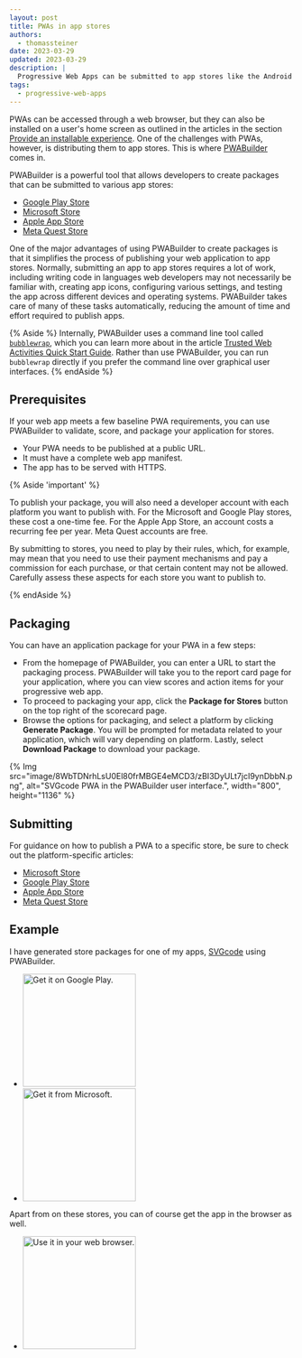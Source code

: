 ```yaml
---
layout: post
title: PWAs in app stores
authors:
  - thomassteiner
date: 2023-03-29
updated: 2023-03-29
description: |
  Progressive Web Apps can be submitted to app stores like the Android Play Store or the Microsoft Store and more.
tags:
  - progressive-web-apps
---
```


PWAs can be accessed through a web browser, but they can also be installed on a user's home screen as outlined in the articles in the section [Provide an installable experience](/progressive-web-apps/#provide-an-installable-experience). One of the challenges with PWAs, however, is distributing them to app stores. This is where [PWABuilder](https://pwabuilder.com/) comes in.

PWABuilder is a powerful tool that allows developers to create packages that can be submitted to various app stores:

- [Google Play Store](https://play.google.com/store)
- [Microsoft Store](https://apps.microsoft.com/)
- [Apple App Store](https://www.apple.com/app-store/)
- [Meta Quest Store](https://www.oculus.com/experiences/quest/)

One of the major advantages of using PWABuilder to create packages is that it simplifies the process of publishing your web application to app stores. Normally, submitting an app to app stores requires a lot of work, including writing code in languages web developers may not necessarily be familiar with, creating app icons, configuring various settings, and testing the app across different devices and operating systems. PWABuilder takes care of many of these tasks automatically, reducing the amount of time and effort required to publish apps.

{% Aside %}
Internally, PWABuilder uses a command line tool called [`bubblewrap`](https://github.com/GoogleChromeLabs/bubblewrap), which you can learn more about in the article [Trusted Web Activities Quick Start Guide](https://developer.chrome.com/docs/android/trusted-web-activity/quick-start/). Rather than use PWABuilder, you can run `bubblewrap` directly if you prefer the command line over graphical user interfaces.
{% endAside %}

## Prerequisites

If your web app meets a few baseline PWA requirements, you can use PWABuilder to validate, score, and package your application for stores.

- Your PWA needs to be published at a public URL.
- It must have a complete web app manifest.
- The app has to be served with HTTPS.

{% Aside 'important' %}
<p>To publish your package, you will also need a developer account with each platform you want to publish with. For the Microsoft and Google Play stores, these cost a one-time fee. For the Apple App Store, an account costs a recurring fee per year. Meta Quest accounts are free.</p>
<p>By submitting to stores, you need to play by their rules, which, for example, may mean that you need to use their payment mechanisms and pay a commission for each purchase, or that certain content may not be allowed. Carefully assess these aspects for each store you want to publish to.</p>
{% endAside %}

## Packaging

You can have an application package for your PWA in a few steps:

- From the homepage of PWABuilder, you can enter a URL to start the packaging process. PWABuilder will take you to the report card page for your application, where you can view scores and action items for your progressive web app.
- To proceed to packaging your app, click the **Package for Stores** button on the top right of the scorecard page.
- Browse the options for packaging, and select a platform by clicking **Generate Package**. You will be prompted for metadata related to your application, which will vary depending on platform. Lastly, select **Download Package** to download your package.

{% Img src="image/8WbTDNrhLsU0El80frMBGE4eMCD3/zBI3DyULt7jcI9ynDbbN.png", alt="SVGcode PWA in the PWABuilder user interface.", width="800", height="1136" %}

## Submitting

For guidance on how to publish a PWA to a specific store, be sure to check out the platform-specific articles:

- [Microsoft Store](https://docs.pwabuilder.com/#/builder/windows)
- [Google Play Store](https://docs.pwabuilder.com/#/builder/android)
- [Apple App Store](https://docs.pwabuilder.com/#/builder/app-store)
- [Meta Quest Store](https://docs.pwabuilder.com/#/builder/meta)

## Example

I have generated store packages for one of my apps, [SVGcode](/svgcode) using PWABuilder. 

- <a href="https://play.google.com/store/apps/details?id=de.svgco.twa"><img width="200px" src="https://raw.githubusercontent.com/tomayac/SVGcode/main/public/badges/play-store.svg" alt="Get it on Google Play."></a>
- <a href="https://www.microsoft.com/en-us/p/svgcode/9plhxdgsw1rj#activetab=pivot:overviewtab"><img width="200px" src="https://raw.githubusercontent.com/tomayac/SVGcode/main/public/badges/microsoft-store.svg" alt="Get it from Microsoft."></a></p>

Apart from on these stores, you can of course get the app in the browser as well.

- <a href="https://svgco.de/"><img width="200px" src="https://raw.githubusercontent.com/tomayac/SVGcode/main/public/badges/web-browser.svg" alt="Use it in your web browser."></a>

